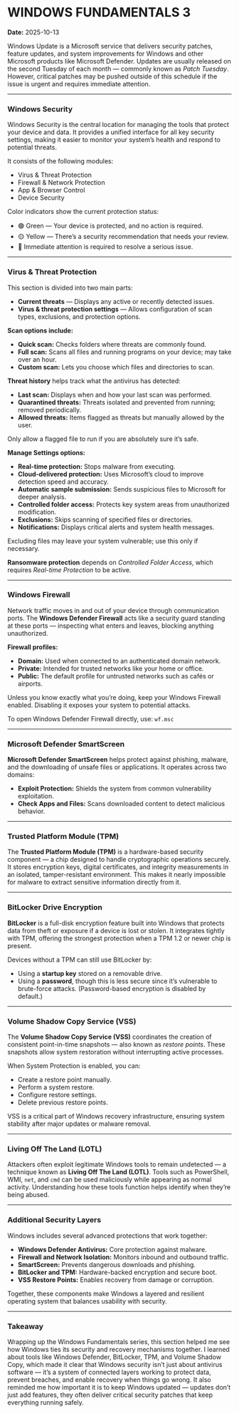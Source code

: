 # WINDOWS FUNDAMENTALS 3

**Date:** 2025-10-13  

Windows Update is a Microsoft service that delivers security patches, feature updates, and system improvements for Windows and other Microsoft products like Microsoft Defender. Updates are usually released on the second Tuesday of each month — commonly known as *Patch Tuesday*. However, critical patches may be pushed outside of this schedule if the issue is urgent and requires immediate attention.

---

### Windows Security

Windows Security is the central location for managing the tools that protect your device and data. It provides a unified interface for all key security settings, making it easier to monitor your system’s health and respond to potential threats.

It consists of the following modules:
- Virus & Threat Protection
- Firewall & Network Protection
- App & Browser Control
- Device Security

Color indicators show the current protection status:
- 🟢 Green — Your device is protected, and no action is required.
- 🟡 Yellow — There’s a security recommendation that needs your review.
- 🔴 Immediate attention is required to resolve a serious issue.

---

### Virus & Threat Protection

This section is divided into two main parts:
- **Current threats** — Displays any active or recently detected issues.
- **Virus & threat protection settings** — Allows configuration of scan types, exclusions, and protection options.

**Scan options include:**
- **Quick scan:** Checks folders where threats are commonly found.
- **Full scan:** Scans all files and running programs on your device; may take over an hour.
- **Custom scan:** Lets you choose which files and directories to scan.

**Threat history** helps track what the antivirus has detected:
- **Last scan:** Displays when and how your last scan was performed.
- **Quarantined threats:** Threats isolated and prevented from running; removed periodically.
- **Allowed threats:** Items flagged as threats but manually allowed by the user.

Only allow a flagged file to run if you are absolutely sure it’s safe.

**Manage Settings options:**
- **Real-time protection:** Stops malware from executing.
- **Cloud-delivered protection:** Uses Microsoft’s cloud to improve detection speed and accuracy.
- **Automatic sample submission:** Sends suspicious files to Microsoft for deeper analysis.
- **Controlled folder access:** Protects key system areas from unauthorized modification.
- **Exclusions:** Skips scanning of specified files or directories.
- **Notifications:** Displays critical alerts and system health messages.

Excluding files may leave your system vulnerable; use this only if necessary.

**Ransomware protection** depends on *Controlled Folder Access*, which requires *Real-time Protection* to be active.

---

### Windows Firewall

Network traffic moves in and out of your device through communication ports. The **Windows Defender Firewall** acts like a security guard standing at these ports — inspecting what enters and leaves, blocking anything unauthorized.

**Firewall profiles:**
- **Domain:** Used when connected to an authenticated domain network.
- **Private:** Intended for trusted networks like your home or office.
- **Public:** The default profile for untrusted networks such as cafés or airports.

Unless you know exactly what you’re doing, keep your Windows Firewall enabled. Disabling it exposes your system to potential attacks.

To open Windows Defender Firewall directly, use:
`wf.msc`

---

### Microsoft Defender SmartScreen

**Microsoft Defender SmartScreen** helps protect against phishing, malware, and the downloading of unsafe files or applications. It operates across two domains:
- **Exploit Protection:** Shields the system from common vulnerability exploitation.
- **Check Apps and Files:** Scans downloaded content to detect malicious behavior.

---

### Trusted Platform Module (TPM)

The **Trusted Platform Module (TPM)** is a hardware-based security component — a chip designed to handle cryptographic operations securely. It stores encryption keys, digital certificates, and integrity measurements in an isolated, tamper-resistant environment. This makes it nearly impossible for malware to extract sensitive information directly from it.

---

### BitLocker Drive Encryption

**BitLocker** is a full-disk encryption feature built into Windows that protects data from theft or exposure if a device is lost or stolen. It integrates tightly with TPM, offering the strongest protection when a TPM 1.2 or newer chip is present.

Devices without a TPM can still use BitLocker by:
- Using a **startup key** stored on a removable drive.
- Using a **password**, though this is less secure since it’s vulnerable to brute-force attacks. (Password-based encryption is disabled by default.)

---

### Volume Shadow Copy Service (VSS)

The **Volume Shadow Copy Service (VSS)** coordinates the creation of consistent point-in-time snapshots — also known as *restore points*. These snapshots allow system restoration without interrupting active processes.

When System Protection is enabled, you can:
- Create a restore point manually.
- Perform a system restore.
- Configure restore settings.
- Delete previous restore points.

VSS is a critical part of Windows recovery infrastructure, ensuring system stability after major updates or malware removal.

---

### Living Off The Land (LOTL)

Attackers often exploit legitimate Windows tools to remain undetected — a technique known as **Living Off The Land (LOTL)**. Tools such as PowerShell, WMI, `net`, and `cmd` can be used maliciously while appearing as normal activity. Understanding how these tools function helps identify when they’re being abused.

---

### Additional Security Layers

Windows includes several advanced protections that work together:
- **Windows Defender Antivirus:** Core protection against malware.
- **Firewall and Network Isolation:** Monitors inbound and outbound traffic.
- **SmartScreen:** Prevents dangerous downloads and phishing.
- **BitLocker and TPM:** Hardware-backed encryption and secure boot.
- **VSS Restore Points:** Enables recovery from damage or corruption.

Together, these components make Windows a layered and resilient operating system that balances usability with security.

---

### Takeaway

Wrapping up the Windows Fundamentals series, this section helped me see how Windows ties its security and recovery mechanisms together. I learned about tools like Windows Defender, BitLocker, TPM, and Volume Shadow Copy, which made it clear that Windows security isn’t just about antivirus software — it’s a system of connected layers working to protect data, prevent breaches, and enable recovery when things go wrong. It also reminded me how important it is to keep Windows updated — updates don’t just add features, they often deliver critical security patches that keep everything running safely.